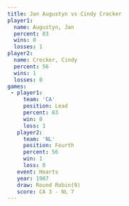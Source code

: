 ```yaml
---
title: Jan Augustyn vs Cindy Crocker
player1:              
  name: Augustyn, Jan 
  percent: 83         
  wins: 0             
  losses: 1           
player2:              
  name: Crocker, Cindy
  percent: 56         
  wins: 1             
  losses: 0           
games:
 - player1:        
     team: 'CA'    
     position: Lead
     percent: 83   
     win: 0        
     loss: 1       
   player2:          
     team: 'NL'      
     position: Fourth
     percent: 56     
     win: 1          
     loss: 0         
   event: Hearts       
   year: 1987          
   draw: Round Robin(9)
   score: CA 3 - NL 7  
---
```

